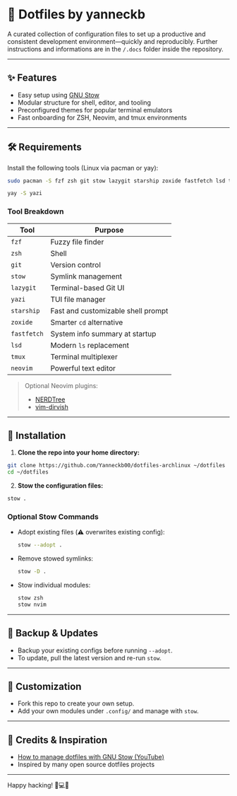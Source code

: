 # 📁 Dotfiles by yanneckb

A curated collection of configuration files to set up a productive and consistent development environment—quickly and reproducibly.
Further instructions and informations are in the `/.docs` folder inside the repository.

---

## ✨ Features

* Easy setup using [GNU Stow](https://www.gnu.org/software/stow/)
* Modular structure for shell, editor, and tooling
* Preconfigured themes for popular terminal emulators
* Fast onboarding for ZSH, Neovim, and tmux environments

---

## 🛠 Requirements

Install the following tools (Linux via pacman or yay):

```sh
sudo pacman -S fzf zsh git stow lazygit starship zoxide fastfetch lsd tmux neovim zinit
```

```sh
yay -S yazi
```

### Tool Breakdown

| Tool        | Purpose                            |
| ----------- | ---------------------------------- |
| `fzf`       | Fuzzy file finder                  |
| `zsh`       | Shell                              |
| `git`       | Version control                    |
| `stow`      | Symlink management                 |
| `lazygit`   | Terminal-based Git UI              |
| `yazi`      | TUI file manager                   |
| `starship`  | Fast and customizable shell prompt |
| `zoxide`    | Smarter `cd` alternative           |
| `fastfetch` | System info summary at startup     |
| `lsd`       | Modern `ls` replacement            |
| `tmux`      | Terminal multiplexer               |
| `neovim`    | Powerful text editor               |

> Optional Neovim plugins:
>
> * [NERDTree](https://github.com/preservim/nerdtree)
> * [vim-dirvish](https://github.com/justinmk/vim-dirvish)

---

## 🚀 Installation

1. **Clone the repo into your home directory:**

```sh
git clone https://github.com/Yanneckb00/dotfiles-archlinux ~/dotfiles
cd ~/dotfiles
```

2. **Stow the configuration files:**

```sh
stow .
```

### Optional Stow Commands

* Adopt existing files (⚠️ overwrites existing config):

  ```sh
  stow --adopt .
  ```

* Remove stowed symlinks:

  ```sh
  stow -D .
  ```

* Stow individual modules:

  ```sh
  stow zsh
  stow nvim
  ```

---

## 💾 Backup & Updates

* Backup your existing configs before running `--adopt`.
* To update, pull the latest version and re-run `stow`.

---

## 🔧 Customization

* Fork this repo to create your own setup.
* Add your own modules under `.config/` and manage with `stow`.

---

## 🙏 Credits & Inspiration

* [How to manage dotfiles with GNU Stow (YouTube)](https://www.youtube.com/watch?v=y6XCebnB9gs)
* Inspired by many open source dotfiles projects

---

Happy hacking! 🧠💻🚀